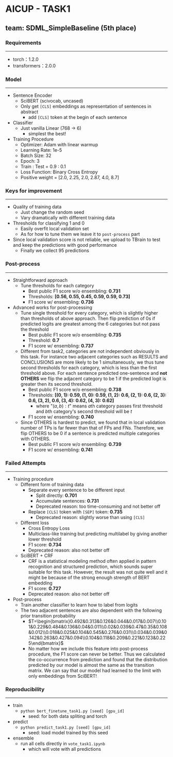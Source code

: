 # AICUP - TASK1
## team: SDML_SimpleBaseline (5th place)

### Requirements
***
+ torch：1.2.0
+ transformers：2.0.0

### Model
***
+ Sentence Encoder
    + SciBERT (scivocab, uncased)
    + Only get `[CLS]` embeddings as representation of sentences in abstract
        + add `[CLS]` token at the begin of each sentence
+ Classifier
    + Just vanilla Linear (768 -> 6)
        + simplest the best!
+ Training Procedure
    + Optimizer: Adam with linear warmup
    + Learning Rate: 1e-5
    + Batch Size: 32
    + Epoch: 3
    + Train : Test = 0.9 : 0.1
    + Loss Function: Binary Cross Entropy
    + Positive weight = [2.0, 2.25, 2.0, 2.87, 4.0, 8.7]

### Keys for improvement
***
+ Quality of training data
    + Just change the random seed
    + Vary dramatically with different training data
+ Thresholds for classifying 1 and 0
    + Easily overfit local validation set
    + As for how to tune them we leave it to `post-process` part
+ Since local validation score is not reliable, we upload to TBrain to test and keep the predictions with good performance
    + Finally we collect 95 predictions

### Post-process
***
+ Straightforward approach
    + Tune thresholds for each category
        + Best public F1 score w/o ensembling: **0.731**
        + Thresholds: **[0.56, 0.55, 0.45, 0.59, 0.59, 0.73]**
        + F1 score w/ ensembling: **0.736**
+ Advanced works for post-processing
    + Tune single threshold for every category, which is slightly higher than thresholds of above approach. Then flip prediction of 0s if predicted logits are greatest among the 6 categories but not pass the threshold
        + Best public F1 score w/o ensembling: **0.735**
        + Threshold: **0.7**
        + F1 score w/ ensembling: **0.737**
    + Different from task2, categories are not independent obviously in this task. For instance two adjacent categories such as RESULTS and CONCLUSIONS are more likely to be 1 simultaneously, we thus tune second thresholds for each category, which is less than the first threshold above. For each sentence predicted one-sentence and **not OTHERS** we flip the adjacent category to be 1 if the predicted logit is greater then its second threshold.
        + Best public F1 score w/o ensembling: **0.738**
        + Thresholds: **[(0, 1): 0.59, (1, 0): 0.59, (1, 2): 0.6, (2, 1): 0.6, (2, 3): 0.6, (3, 2), 0.6, (3, 4): 0.62, (4, 3): 0.62]**
            + where "$(a, b): t$" means $a$th category passes first threshold and $b$th category's second threshold will be $t$
        + F1 score w/ ensembling: **0.740**
    + Since OTHERS is hardest to predict, we found that in local validation number of TPs is far fewer than that of FPs and FNs. Therefore, we flip OTHERS to be 0 if a sentence is predicted multiple categories with OTHERS.
        + Best public F1 score w/o ensembling: **0.739**
        + F1 score w/ ensembling: **0.741**

### Failed Attempts
***
+ Training procedure
    + Different form of training data
        + Separate every sentence to be different input
            + Split directly: **0.701**
            + Accumulate sentences: **0.731**
            + Deprecated reason: too time-consuming and not better off
        + Replace `[CLS]` token with `[SEP]` token: **0.735**
            + Deprecated reason: slightly worse than using `[CLS]`
    + Different loss
        + Cross Entropy Loss
        + Multiclass-like training but predicting multilabel by giving another lower threshold
        + F1 score: **0.734**
        + Deprecated reason: also not better off
    + SciBERT + CRF
        + CRF is a statistical modeling method often applied in pattern recognition and structured prediction, which sounds super suitable for this task. However, the result was not quite well and it might be because of the strong enough strength of BERT embedding
        + F1 score: **0.727**
        + Deprecated reason: also not better off
+ Post-process
    + Train another classifier to learn how to label from logits
    + The two adjacent sentences are also dependent with the following prior transition probability
        + $T=\begin{bmatrix}0.492&0.313&0.126&0.044&0.017&0.007\\0.101&0.229&0.484&0.136&0.04&0.011\\0.02&0.039&0.47&0.35&0.108&0.012\\0.018&0.025&0.104&0.545&0.276&0.031\\0.034&0.039&0.142&0.263&0.427&0.094\\0.104&0.118&0.209&0.221&0.123&0.225\end{bmatrix}$
        + No matter how we include this feature into post-process procedure, the F1 score can never be better. Thus we calculated the co-occurrence from prediction and found that the distribution predicted by our model is almost the same as the transition matrix. We can say that our model had learned to the limit with only embeddings from SciBERT!

### Reproducibility
***
+ train
    + `python bert_finetune_task1.py [seed] [gpu_id]`
        + seed: for both data spliting and torch
+ predict
    + `python predict_task1.py [seed] [gpu_id]`
        + seed: load model trained by this seed
+ ensemble
    + run all cells directly in `vote_task1.ipynb`
        + which will vote with all predictions